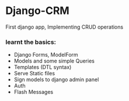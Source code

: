 # Django-CRM
First django app, Implementing CRUD operations

### learnt the basics:
- Django Forms, ModelForm
- Models and some simple Queries
- Templates (DTL syntax)
- Serve Static files
- Sign models to django admin panel
- Auth
- Flash Messages